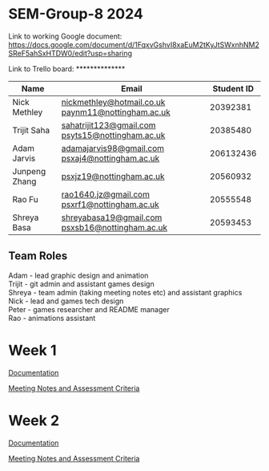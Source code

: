 # SEM-Group-8 2024

Link to working Google document: https://docs.google.com/document/d/1FqxvGshvI8xaEuM2tKyJtSWxnhNM2SReF5ahSxHTDW0/edit?usp=sharing

Link to Trello board: **************



| Name    | Email | Student ID |
| -------- | ------- | ------- |
| Nick Methley  | nickmethley@hotmail.co.uk paynm11@nottingham.ac.uk    |20392381 |
|Trijit Saha | sahatrijit123@gmail.com psyts15@nottingham.ac.uk  | 20385480 |
| Adam Jarvis | adamajarvis98@gmail.com psxaj4@nottingham.ac.uk  | 206132436 |
| Junpeng Zhang | psxjz19@nottingham.ac.uk  | 20560932 |
| Rao Fu | rao1640.jz@gmail.com psxrf1@nottingham.ac.uk |20555548 |
| Shreya Basa | shreyabasa19@gmail.com psxsb16@nottingham.ac.uk  | 20593453 |

## Team Roles
Adam - lead graphic design and animation \
Trijit - git admin and assistant games design \
Shreya - team admin (taking meeting notes etc) and assistant graphics\
Nick - lead and games tech design\
Peter - games researcher and README manager\
Rao - animations assistant

# Week 1

[Documentation](/WEEK%201/Doc_1.md)

[Meeting Notes and Assessment Criteria](/WEEK%201/Meeting_Notes_1.md)

# Week 2

[Documentation](/WEEK%202/Doc_2.md)

[Meeting Notes and Assessment Criteria](/WEEK%202/Meeting_Notes_2.md)